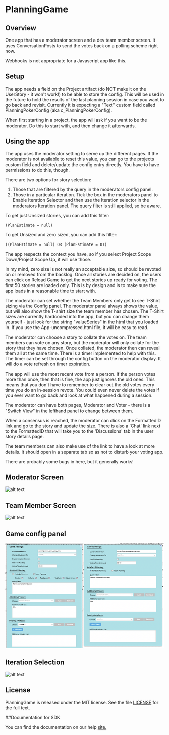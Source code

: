 PlanningGame 
=========================

## Overview

One app that has a moderator screen and a dev team member screen. It uses ConversationPosts to send the votes back on a polling scheme right now.

Webhooks is not appropriate for a Javascript app like this.

## Setup

The app needs a field on the Project artifact (do NOT make it on the UserStory - it won't work!) to be able to store the config. This will be used in the future to hold the results of the last planning session in case you want to go back and  revisit. Currently it is expecting a "Text" custom field called PlanningPokerConfig (aka c_PlanningPokerConfig). 

When first starting in a project, the app will ask if you want to be the moderator. Do this to start with, and then change it afterwards. 

## Using the app

The app uses the moderator setting to serve up the different pages. If the moderator is not available to reset this value, you can go to the projects custom field and delete/update the config entry directly. You have to have permissions to do this, though.

There are two options for story selection:
1. Those that are filtered by the query in the moderators config panel.
2. Those in a particular iteration. Tick the box in the moderators panel to Enable Iteration Selector and then use the Iteration selector in the moderators Iteration panel. The query filter is still applied, so be aware.

To get just Unsized stories, you can add this filter:

    (PlanEstimate = null)
    
To get Unsized and zero sized, you can add this filter:

    ((PlanEstimate = null) OR (PlanEstimate = 0))
    
The app respects the context you have, so if you select Project Scope Down/Project Scope Up, it will use those.

In my mind, zero size is not really an acceptable size, so should be revoted on or removed from the backlog. Once all stories are decided on, the users can click on Reload Game to get the next stories up ready for voting. The first 50 stories are loaded only. This is by design and is to make sure the app loads in a reasonable time to start with.

The moderator can set whether the Team Members only get to see T-Shirt sizing via the Config panel. The moderator panel always shows the value, but will also show the T-shirt size the team member has chosen. The T-Shirt sizes are currently hardcoded into the app, but you can change them yourself - just look for the string "valueSeries" in the html that you loaded in. If you use the App-uncompressed.html file, it will be easy to read.

The moderator can choose a story to collate the votes on. The team members can vote on any story, but the moderator will only collate for the story that they have chosen. Once collated, the moderator then can reveal them all at the same time. There is a timer implemented to help with this. The timer can be set through the config button on the moderator display. It will do a vote refresh on timer expiration.

The app will use the most recent vote from a person. If the person votes more than once, then that is fine, the app just ignores the old ones. This means that you don't have to remember to clear out the old votes every time you do an in-session revote. You could even never delete the votes if you ever want to go back and look at what happened during a session.

The moderator can have both pages, Moderator and Voter - there is a "Switch View" in the lefthand panel to change between them.

When a consensus is reached, the moderator can click on the FormattedID link and go to the story and update the size. There is also a 'Chat' link next to the FormattedID that will take you to the 'Discussions' tab in the user story details page.

The team members can also make use of the link to have a look at more details. It should open in a separate tab so as not to disturb your voting app.

There are probably some bugs in here, but it generally works!

## Moderator Screen
![alt text](https://github.com/nikantonelli/Planning-Poker/blob/master/Images/ModeratorScreen.png)

## Team Member Screen
![alt text](https://github.com/nikantonelli/Planning-Poker/blob/master/Images/TeamMemberScreen.png)

## Game config panel
![alt text](https://github.com/nikantonelli/Planning-Poker/blob/master/Images/GameConfig.png)

## Iteration Selection
![alt text](https://github.com/nikantonelli/Planning-Poker/blob/master/Images/IterationConfig.png)

## License

PlanningGame is released under the MIT license.  See the file [LICENSE](./LICENSE) for the full text.

##Documentation for SDK

You can find the documentation on our help [site.](https://help.rallydev.com/apps/2.1/doc/)

